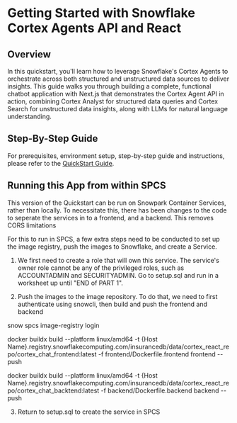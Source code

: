 # Getting Started with Snowflake Cortex Agents API and React

## Overview

In this quickstart, you'll learn how to leverage Snowflake's Cortex Agents to orchestrate across both structured and unstructured data sources to deliver insights. This guide walks you through building a complete, functional chatbot application with Next.js that demonstrates the Cortex Agent API in action, combining Cortex Analyst for structured data queries and Cortex Search for unstructured data insights, along with LLMs for natural language understanding.

## Step-By-Step Guide

For prerequisites, environment setup, step-by-step guide and instructions, please refer to the [QuickStart Guide](https://quickstarts.snowflake.com/guide/getting_started_with_snowflake_agents_api_and_react/index.html?index=..%2F..index#0).

## Running this App from within SPCS

This version of the Quickstart can be run on Snowpark Container Services, rather than locally. To necessitate this, there has been changes to the code to seperate the services in to a frontend, and a backend. This removes CORS limitations

For this to run in SPCS, a few extra steps need to be conducted to set up the image registry, push the images to Snowflake, and create a Service.

1. We first need to create a role that will own this service. The service's owner role cannot be any of the privileged roles, such as ACCOUNTADMIN and SECURITYADMIN. Go to setup.sql and run in a worksheet up until "END of PART 1".

2. Push the images to the image repository. To do that, we need to first authenticate using snowcli, then build and push the frontend and backend

snow spcs image-registry login

docker buildx build --platform linux/amd64 -t {Host Name}.registry.snowflakecomputing.com/insurancedb/data/cortex_react_repo/cortex_chat_frontend:latest -f frontend/Dockerfile.frontend frontend --push

docker buildx build --platform linux/amd64 -t {Host Name}.registry.snowflakecomputing.com/insurancedb/data/cortex_react_repo/cortex_chat_backtend:latest -f backend/Dockerfile.backend backend --push

3. Return to setup.sql to create the service in SPCS
